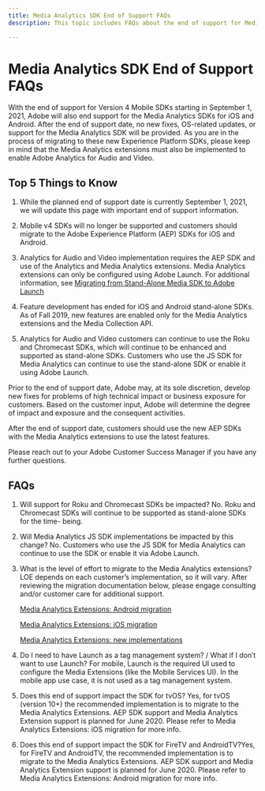 ```yaml
---
title: Media Analytics SDK End of Support FAQs
description: This topic includes FAQs about the end of support for Media Analytics SDKs.

---
```


# Media Analytics SDK End of Support FAQs

With the end of support for Version 4 Mobile SDKs starting in September 1, 2021, Adobe will also end support for the Media Analytics SDKs for iOS and Android. After the end of support date, no new fixes, OS-related updates, or support for the Media Analytics SDK will be provided.  As you are in the process of migrating to these new Experience Platform SDKs, please keep in mind that the Media Analytics extensions must also be implemented to enable Adobe Analytics for Audio and Video.

## Top 5 Things to Know

1. While the planned end of support date is currently September 1, 2021, we will update this page with important end of support information.

1. Mobile v4 SDKs will no longer be supported and customers should migrate to the Adobe Experience Platform (AEP) SDKs for iOS and Android.

1. Analytics for Audio and Video implementation requires the AEP SDK and use of the Analytics and Media Analytics extensions. Media Analytics extensions can only be configured using Adobe Launch.  For additional information, see [Migrating from Stand-Alone Media SDK to Adobe Launch](https://docs.adobe.com/content/help/en/media-analytics/using/sdk-implement/sdk-to-launch/sdk-to-launch-migration.html)

1. Feature development has ended for iOS and Android stand-alone SDKs.  As of Fall 2019, new features are enabled only for the Media Analytics extensions and the Media Collection API.

1. Analytics for Audio and Video customers can continue to use the Roku and Chromecast SDKs, which will continue to be enhanced and supported as stand-alone SDKs.  Customers who use the JS SDK for Media Analytics can continue to use the stand-alone SDK or enable it using Adobe Launch.

Prior to the end of support date, Adobe may, at its sole discretion, develop new fixes for problems of high technical impact or business exposure for customers. Based on the customer input, Adobe will determine the degree of impact and exposure and the consequent activities.

After the end of support date, customers should use the new AEP SDKs with the Media Analytics extensions to use the latest features.

Please reach out to your Adobe Customer Success Manager if you have any further questions.

## FAQs

1. Will support for Roku and Chromecast SDKs be impacted?​
No.  Roku and Chromecast SDKs will continue to be supported as stand-alone SDKs for the time- being.​
​
1. Will Media Analytics JS SDK implementations be impacted by this change?​
No.  Customers who use the JS SDK for Media Analytics can continue to use the SDK or enable it via Adobe Launch.
​
1. What is the level of effort to migrate to the Media Analytics extensions?​
LOE depends on each customer’s implementation, so it will vary.  After reviewing the migration documentation below, please engage consulting and/or customer care for additional support.

    [Media Analytics Extensions: Android migration](https://docs.adobe.com/content/help/en/media-analytics/using/sdk-implement/sdk-to-launch/sdk-to-launch-migration-platforms/sdk-to-launch-migration-android.html)

   [Media Analytics Extensions: iOS migration](https://docs.adobe.com/content/help/en/media-analytics/using/sdk-implement/sdk-to-launch/sdk-to-launch-migration-platforms/sdk-to-launch-migration-ios.html)

   [Media Analytics Extensions: new implementations](https://aep-sdks.gitbook.io/docs/using-mobile-extensions/adobe-media-analytics)

1.  Do I need to have Launch as a tag management system? / What if I don’t want to use Launch?​
For mobile, Launch is the required UI used to configure the Media Extensions (like the Mobile Services UI).  In the mobile app use case, it is not used as a tag management system.

1. Does this end of support impact the SDK for tvOS?​
Yes, for tvOS (version 10+) the recommended implementation is to migrate to the Media Analytics Extensions.  AEP SDK support and Media Analytics Extension support is planned for June 2020.  Please refer to Media Analytics Extensions: iOS migration for more info.

1. Does this end of support impact the SDK for FireTV and AndroidTV?​
Yes, for FireTV and AndroidTV,  the recommended implementation is to migrate to the Media Analytics Extensions.  AEP SDK support and Media Analytics Extension support is planned for June 2020.  Please refer to Media Analytics Extensions: Android migration for more info.
